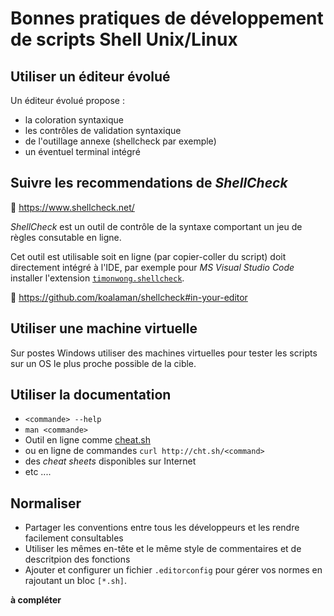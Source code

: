 # Bonnes pratiques de développement de scripts Shell Unix/Linux

## Utiliser un éditeur évolué

Un éditeur évolué propose :

* la coloration syntaxique
* les contrôles de validation syntaxique
* de l'outillage annexe (shellcheck par exemple)
* un éventuel terminal intégré

## Suivre les recommendations de _ShellCheck_

:link: <https://www.shellcheck.net/>

_ShellCheck_ est un outil de contrôle de la syntaxe comportant un jeu de règles consutable en ligne.

Cet outil est utilisable soit en ligne (par copier-coller du script) doit directement intégré à l'IDE, par exemple pour _MS Visual Studio Code_ installer l'extension [`timonwong.shellcheck`](https://github.com/timonwong/vscode-shellcheck).

:link: <https://github.com/koalaman/shellcheck#in-your-editor>

## Utiliser une machine virtuelle

Sur postes Windows utiliser des machines virtuelles pour tester les scripts sur un OS le plus proche possible de la cible.

## Utiliser la documentation

* `<commande> --help`
* `man <commande>`
* Outil en ligne comme [cheat.sh](https://cheat.sh/)
* ou en ligne de commandes `curl http://cht.sh/<command>`
* des _cheat sheets_ disponibles sur Internet
* etc ....

## Normaliser

* Partager les conventions entre tous les développeurs et les rendre facilement consultables
* Utiliser les mêmes en-tête et le même style de commentaires et de descritpion des fonctions
* Ajouter et configurer un fichier `.editorconfig` pour gérer vos normes en rajoutant un bloc `[*.sh]`.

__à compléter__
